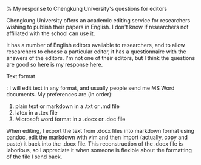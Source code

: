 % My response to Chengkung University's questions for editors

Chengkung University offers an academic editing service for researchers wishing to publish their papers in English. I don't know if researchers not affiliated with the school can use it.

It has a number of English editors available to researchers, and to allow researchers to choose a particular editor, it has a questionnaire with the answers of the editors. I'm not one of their editors, but I think the questions are good so here is my response here.

Text format

:	I will edit text in any format, and usually people send me MS Word documents. My preferences are (in order):

1. plain text or markdown in a .txt or .md file
2. latex in a .tex file
3. Microsoft word format in a .docx or .doc file

When editing, I export the text from .docx files into markdown format using pandoc, edit the markdown with vim and then import (actually, copy and paste) it back into the .docx file. This reconstruction of the .docx file is laborious, so I appreciate it when someone is flexible about the formatting of the file I send back.
